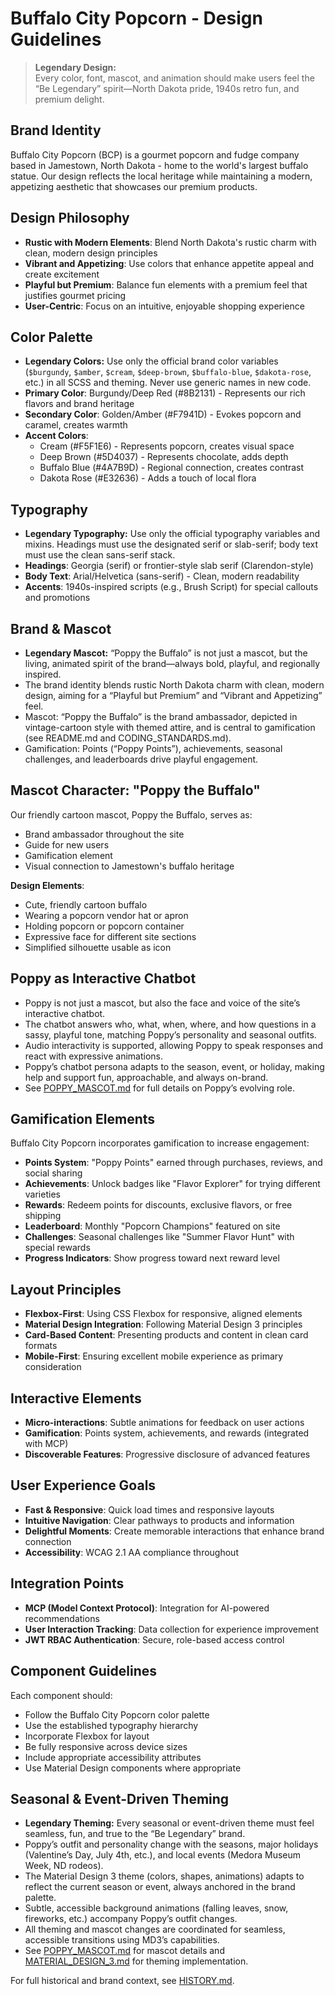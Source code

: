 # Buffalo City Popcorn - Design Guidelines

> **Legendary Design:**  
> Every color, font, mascot, and animation should make users feel the “Be Legendary” spirit—North Dakota pride, 1940s retro fun, and premium delight.

## Brand Identity

Buffalo City Popcorn (BCP) is a gourmet popcorn and fudge company based in Jamestown, North Dakota - home to the world's largest buffalo statue. Our design reflects the local heritage while maintaining a modern, appetizing aesthetic that showcases our premium products.

## Design Philosophy

- **Rustic with Modern Elements**: Blend North Dakota's rustic charm with clean, modern design principles
- **Vibrant and Appetizing**: Use colors that enhance appetite appeal and create excitement
- **Playful but Premium**: Balance fun elements with a premium feel that justifies gourmet pricing
- **User-Centric**: Focus on an intuitive, enjoyable shopping experience

## Color Palette

- **Legendary Colors:** Use only the official brand color variables (`$burgundy`, `$amber`, `$cream`, `$deep-brown`, `$buffalo-blue`, `$dakota-rose`, etc.) in all SCSS and theming. Never use generic names in new code.
- **Primary Color**: Burgundy/Deep Red (#8B2131) - Represents our rich flavors and brand heritage
- **Secondary Color**: Golden/Amber (#F7941D) - Evokes popcorn and caramel, creates warmth
- **Accent Colors**:
  - Cream (#F5F1E6) - Represents popcorn, creates visual space
  - Deep Brown (#5D4037) - Represents chocolate, adds depth
  - Buffalo Blue (#4A7B9D) - Regional connection, creates contrast
  - Dakota Rose (#E32636) - Adds a touch of local flora

## Typography

- **Legendary Typography:** Use only the official typography variables and mixins. Headings must use the designated serif or slab-serif; body text must use the clean sans-serif stack.
- **Headings**: Georgia (serif) or frontier-style slab serif (Clarendon-style)
- **Body Text**: Arial/Helvetica (sans-serif) - Clean, modern readability
- **Accents**: 1940s-inspired scripts (e.g., Brush Script) for special callouts and promotions

## Brand & Mascot
- **Legendary Mascot:** “Poppy the Buffalo” is not just a mascot, but the living, animated spirit of the brand—always bold, playful, and regionally inspired.
- The brand identity blends rustic North Dakota charm with clean, modern design, aiming for a “Playful but Premium” and “Vibrant and Appetizing” feel.
- Mascot: “Poppy the Buffalo” is the brand ambassador, depicted in vintage-cartoon style with themed attire, and is central to gamification (see README.md and CODING_STANDARDS.md).
- Gamification: Points (“Poppy Points”), achievements, seasonal challenges, and leaderboards drive playful engagement.

## Mascot Character: "Poppy the Buffalo"

Our friendly cartoon mascot, Poppy the Buffalo, serves as:
- Brand ambassador throughout the site
- Guide for new users
- Gamification element
- Visual connection to Jamestown's buffalo heritage

**Design Elements**:
- Cute, friendly cartoon buffalo
- Wearing a popcorn vendor hat or apron
- Holding popcorn or popcorn container
- Expressive face for different site sections
- Simplified silhouette usable as icon

## Poppy as Interactive Chatbot
- Poppy is not just a mascot, but also the face and voice of the site’s interactive chatbot.
- The chatbot answers who, what, when, where, and how questions in a sassy, playful tone, matching Poppy’s personality and seasonal outfits.
- Audio interactivity is supported, allowing Poppy to speak responses and react with expressive animations.
- Poppy’s chatbot persona adapts to the season, event, or holiday, making help and support fun, approachable, and always on-brand.
- See [POPPY_MASCOT.md](POPPY_MASCOT.md) for full details on Poppy’s evolving role.

## Gamification Elements

Buffalo City Popcorn incorporates gamification to increase engagement:

- **Points System**: "Poppy Points" earned through purchases, reviews, and social sharing
- **Achievements**: Unlock badges like "Flavor Explorer" for trying different varieties
- **Rewards**: Redeem points for discounts, exclusive flavors, or free shipping
- **Leaderboard**: Monthly "Popcorn Champions" featured on site
- **Challenges**: Seasonal challenges like "Summer Flavor Hunt" with special rewards
- **Progress Indicators**: Show progress toward next reward level

## Layout Principles

- **Flexbox-First**: Using CSS Flexbox for responsive, aligned elements
- **Material Design Integration**: Following Material Design 3 principles
- **Card-Based Content**: Presenting products and content in clean card formats
- **Mobile-First**: Ensuring excellent mobile experience as primary consideration

## Interactive Elements

- **Micro-interactions**: Subtle animations for feedback on user actions
- **Gamification**: Points system, achievements, and rewards (integrated with MCP)
- **Discoverable Features**: Progressive disclosure of advanced features

## User Experience Goals

- **Fast & Responsive**: Quick load times and responsive layouts
- **Intuitive Navigation**: Clear pathways to products and information
- **Delightful Moments**: Create memorable interactions that enhance brand connection
- **Accessibility**: WCAG 2.1 AA compliance throughout

## Integration Points

- **MCP (Model Context Protocol)**: Integration for AI-powered recommendations
- **User Interaction Tracking**: Data collection for experience improvement
- **JWT RBAC Authentication**: Secure, role-based access control

## Component Guidelines

Each component should:
- Follow the Buffalo City Popcorn color palette
- Use the established typography hierarchy
- Incorporate Flexbox for layout
- Be fully responsive across device sizes
- Include appropriate accessibility attributes
- Use Material Design components where appropriate

## Seasonal & Event-Driven Theming
- **Legendary Theming:** Every seasonal or event-driven theme must feel seamless, fun, and true to the “Be Legendary” brand.
- Poppy’s outfit and personality change with the seasons, major holidays (Valentine’s Day, July 4th, etc.), and local events (Medora Museum Week, ND rodeos).
- The Material Design 3 theme (colors, shapes, animations) adapts to reflect the current season or event, always anchored in the brand palette.
- Subtle, accessible background animations (falling leaves, snow, fireworks, etc.) accompany Poppy’s outfit changes.
- All theming and mascot changes are coordinated for seamless, accessible transitions using MD3’s capabilities.
- See [POPPY_MASCOT.md](POPPY_MASCOT.md) for mascot details and [MATERIAL_DESIGN_3.md](MATERIAL_DESIGN_3.md) for theming implementation.

For full historical and brand context, see [HISTORY.md](HISTORY.md).